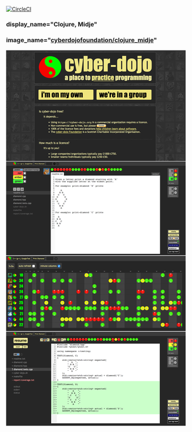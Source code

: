 [![CircleCI](https://circleci.com/gh/cyber-dojo-start-points/clojure-midje.svg?style=svg)](https://circleci.com/gh/cyber-dojo-start-points/clojure-midje)

### display_name="Clojure, Midje"
### image_name="[cyberdojofoundation/clojure_midje](https://hub.docker.com/repository/docker/cyberdojofoundation/clojure_midje)"

![cyber-dojo.org home page](https://github.com/cyber-dojo/cyber-dojo/blob/master/shared/home_page_snapshot.png)
